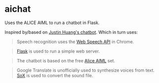 aichat
=======

Uses the ALICE AIML to run a chatbot in Flask.

Inspired by/based on [Justin Huang's chatbot](https://github.com/jstnhuang/chatbot). Which in turn uses:

> Speech recognition uses the [Web Speech API](https://www.google.com/intl/en/chrome/demos/speech.html) in Chrome.

> [Flask](http://flask.pocoo.org/) is used to run a simple web server.

> The chatbot is based on the free [Alice AIML](https://code.google.com/p/aiml-en-us-foundation-alice/) set.

> Google Translate is unofficially used to synthesize voices from text. [SoX](http://sox.sourceforge.net/) is used to convert the sound file.
